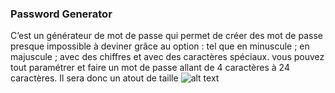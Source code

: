 ### Password Generator

C’est un générateur de mot de passe qui permet de créer des mot de passe presque impossible à deviner grâce au option :
tel que en minuscule ;
en majuscule ;
avec des chiffres
et avec des caractères spéciaux.
vous pouvez tout paramétrer et faire un mot de passe allant de 4 caractères à 24 caractères.
Il sera donc un atout de taille
![alt text](http://url/to/77aa81f4772792f104c75ccc9652b2ae.png) 
